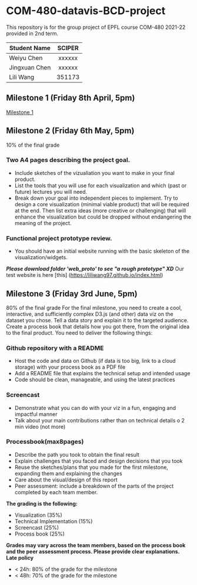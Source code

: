# COM-480-datavis-BCD-project
This repository is for the group project of EPFL course COM-480 2021-22 provided in 2nd term.


| Student Name  |   SCIPER       |
| ------------- | :------------: |
| Weiyu Chen    |   xxxxxx       |
| Jingxuan Chen |   xxxxxx       |
| Lili Wang     |   351173       |



## Milestone 1 (Friday 8th April, 5pm)
[Milestone 1](https://github.com/com-480-data-visualization/datavis-project-2022-bcd/blob/main/Milestone%201.md)
## Milestone 2 (Friday 6th May, 5pm)
10% of the final grade
### Two A4 pages describing the project goal.
* Include sketches of the vizualiation you want to make in your final product.
* List the tools that you will use for each visualization and which (past or future)
lectures you will need.
* Break down your goal into independent pieces to implement. Try to design a core visualization (minimal viable product) that will be required at the end. Then list extra ideas (more creative or challenging) that will enhance the visualization but could be dropped without endangering the meaning of the project.

### Functional project prototype review.
* You should have an initial website running with the basic skeleton of the visualization/widgets.

***Please download folder 'web_proto' to see "a rough prototype" XD***
Our test website is here [this] (https://liliwang97.github.io/index.html)

## Milestone 3 (Friday 3rd June, 5pm) 
80% of the final grade
For the final milestone, you need to create a cool, interactive, and sufficiently complex D3.js (and other) data viz on the dataset you chose. Tell a data story and explain it to the targeted audience. Create a process book that details how you got there, from the original idea to the final product.
You need to deliver the following things:
### Github repository with a README
* Host the code and data on Github (if data is too big, link to a cloud
storage) with your process book as a PDF file
* Add a README file that explains the technical setup and intended usage
* Code should be clean, manageable, and using the latest practices
### Screencast
* Demonstrate what you can do with your viz in a fun, engaging and
impactful manner
* Talk about your main contributions rather than on technical details o 2 min video (not more)
### Processbook(max8pages)
* Describe the path you took to obtain the final result
* Explain challenges that you faced and design decisions that you took 
* Reuse the sketches/plans that you made for the first milestone, expanding them and explaining the changes
* Care about the visual/design of this report
* Peer assessment: include a breakdown of the parts of the project completed by each team member.

**The grading is the following:**
* Visualization (35%)
* Technical Implementation (15%)
* Screencast (25%)
* Process book (25%)

**Grades may vary across the team members, based on the process book and the peer assessment process. Please provide clear explanations.
Late policy**
  
* < 24h: 80% of the grade for the milestone
* < 48h: 70% of the grade for the milestone
